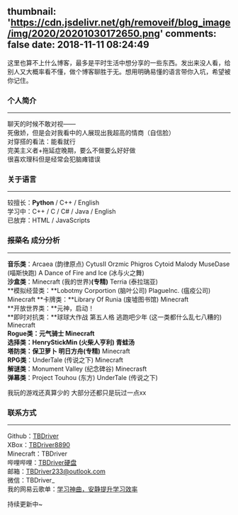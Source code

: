 thumbnail: 'https://cdn.jsdelivr.net/gh/removeif/blog_image/img/2020/20201030172650.png'
comments: false
date: 2018-11-11 08:24:49
---
这里也算不上什么博客，最多是平时生活中想分享的一些东西。发出来没人看，给别人又大概率看不懂，做个博客聊胜于无。想用明确易懂的语言带你入坑，希望被你记住。    

### **个人简介**   
---
聊天的时候不敢对视——    
死傲娇，但是会对我看中的人展现出我超高的情商（自信脸）   
对穿搭的看法：能看就行    
完美主义者+拖延症晚期，要么不做要么好好做    
很喜欢理科但是经常会犯脑瘫错误    

### **关于语言**
---
较擅长：**Python** / C++ / English   
学习中：C++ / C / C# / Java / English    
已放弃：HTML / JavaScripts    

### ~~报菜名~~ **成分分析**
---
**音乐类**：Arcaea (韵律原点) CytusII  Orzmic Phigros Cytoid  Malody MuseDase (喵斯快跑) A Dance of Fire and Ice (冰与火之舞)     
**沙盒类**：Minecraft (我的世界)**(专精)** Terria (泰拉瑞亚)   
**模拟经营类：**Lobotmy Corportion (脑叶公司) PlagueInc. (瘟疫公司)  Minecraft 
**卡牌类：**Library Of Runia (废墟图书馆) Minecraft   
**开放世界类：**元神，启动！    
**即时对抗类：**球球大作战 第五人格 逃跑吧少年 (这一类都什么乱七八糟的) Minecraft       
**Rogue类：**元气骑士 Minecraft   
**选择类**：HenryStickMin (火柴人亨利) 青蛙汤    
**塔防类**：保卫萝卜 明日方舟**(专精)**  Minecraft   	
**RPG类**：UnderTale (传说之下)  Minecraft  
**解谜类**：Monument Valley (纪念碑谷)  Minecrasft   
**弹幕类**：Project Touhou (东方) UnderTale (传说之下)

我玩的游戏还真算少的 大部分还都只是玩过一点xx   

### **联系方式**
---
Github：[TBDriver](https://github.com/TBDriver)    
XBox：[TBDriver8890](https://account.xbox.com/zh-cn/profile?gamertag=TBDRIVER8890)    
Minecraft：TBDriver    
哔哩哔哩：[TBDriver硬盘](https://space.bilibili.com/354477157)    
邮箱：<TBDriver233@outlook.com>    
微信：TBDriver_    
我的网易云歌单：[学习神曲，安静提升学习效率](https://music.163.com/playlist?id=7670537691&userid=1673702725)    

持续更新中~
<div class="time-axis-main">
	<ul class="time-axis"></ul>
</div>
<script sr   c="/js/about-me.js"></script>
<br>    
<br>